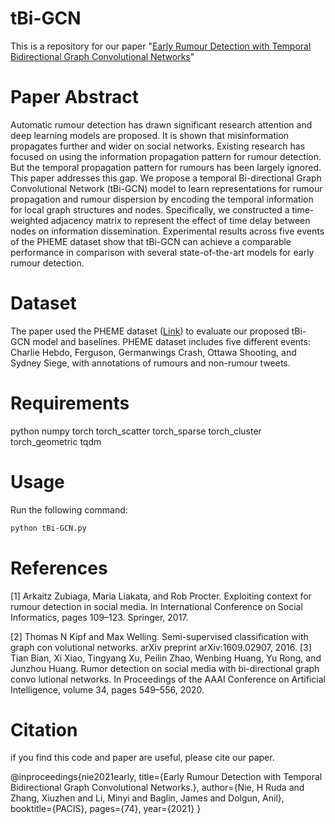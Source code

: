 # tBi-GCN
This is a repository for our paper "[Early Rumour Detection with Temporal Bidirectional Graph Convolutional Networks](https://aisel.aisnet.org/pacis2021/74/)"

# Paper Abstract

Automatic rumour detection has drawn significant research attention and deep learning models are proposed. It is shown that misinformation propagates further and wider on social networks. Existing research has focused on using the information propagation pattern for rumour detection. But the temporal propagation pattern for rumours has been largely ignored. This paper addresses this gap. We propose a temporal Bi-directional Graph Convolutional Network (tBi-GCN) model to learn representations for rumour propagation and rumour dispersion by encoding the temporal information for local graph structures and nodes. Specifically, we constructed a time-weighted adjacency matrix to represent the effect of time delay between nodes on information dissemination. Experimental results across five events of the PHEME dataset show that tBi-GCN can achieve a comparable performance in comparison with several state-of-the-art models for early rumour detection.

# Dataset

The paper used the PHEME dataset ([Link](https://figshare.com/articles/dataset/PHEME_dataset_of_rumours_and_non-rumours/4010619)) to evaluate our proposed tBi-GCN model and baselines. PHEME dataset includes five different events: Charlie Hebdo, Ferguson, Germanwings Crash, Ottawa Shooting, and Sydney Siege, with annotations of rumours and non-rumour tweets.

# Requirements
python
numpy
torch
torch_scatter
torch_sparse
torch_cluster
torch_geometric
tqdm
# Usage
Run the following command:
```bash
python tBi-GCN.py
```
# References
[1] Arkaitz Zubiaga, Maria Liakata, and Rob Procter. Exploiting context for rumour
 detection in social media. In International Conference on Social Informatics, pages
 109–123. Springer, 2017.

 [2] Thomas N Kipf and Max Welling. Semi-supervised classification with graph con
volutional networks. arXiv preprint arXiv:1609.02907, 2016.
[3] Tian Bian, Xi Xiao, Tingyang Xu, Peilin Zhao, Wenbing Huang, Yu Rong, and
 Junzhou Huang. Rumor detection on social media with bi-directional graph convo
lutional networks. In Proceedings of the AAAI Conference on Artificial Intelligence,
 volume 34, pages 549–556, 2020.
 
# Citation
if you find this code and paper are useful, please cite our paper.

@inproceedings{nie2021early,
  title={Early Rumour Detection with Temporal Bidirectional Graph Convolutional Networks.},
  author={Nie, H Ruda and Zhang, Xiuzhen and Li, Minyi and Baglin, James and Dolgun, Anil},
  booktitle={PACIS},
  pages={74},
  year={2021}
}
